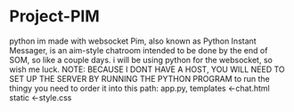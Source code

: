 # Project-PIM
python im made with websocket
Pim, also known as Python Instant Messager, is an aim-style chatroom intended to be done by the end of SOM, so like a couple days. i will be using python for the websocket, so wish me luck. NOTE: BECAUSE I DONT HAVE A HOST, YOU WILL NEED TO SET UP THE SERVER BY RUNNING THE PYTHON PROGRAM
to run the thingy you need to order it into this path:
app.py,
templates 
  <-chat.html
static
  <-style.css
